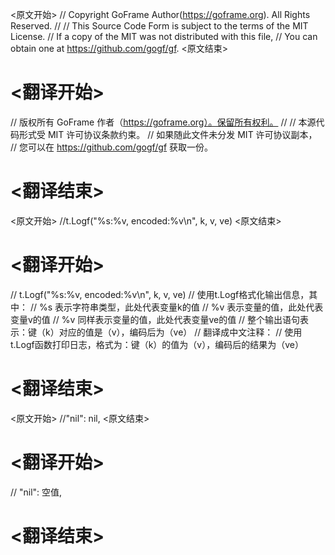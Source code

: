 
<原文开始>
// Copyright GoFrame Author(https://goframe.org). All Rights Reserved.
//
// This Source Code Form is subject to the terms of the MIT License.
// If a copy of the MIT was not distributed with this file,
// You can obtain one at https://github.com/gogf/gf.
<原文结束>

# <翻译开始>
// 版权所有 GoFrame 作者（https://goframe.org）。保留所有权利。
//
// 本源代码形式受 MIT 许可协议条款约束。
// 如果随此文件未分发 MIT 许可协议副本，
// 您可以在 https://github.com/gogf/gf 获取一份。
# <翻译结束>


<原文开始>
//t.Logf("%s:%v, encoded:%v\n", k, v, ve)
<原文结束>

# <翻译开始>
// t.Logf("%s:%v, encoded:%v\n", k, v, ve)
// 使用t.Logf格式化输出信息，其中：
// %s 表示字符串类型，此处代表变量k的值
// %v 表示变量的值，此处代表变量v的值
// %v 同样表示变量的值，此处代表变量ve的值
// 整个输出语句表示：键（k）对应的值是（v），编码后为（ve）
// 翻译成中文注释：
// 使用t.Logf函数打印日志，格式为：键（k）的值为（v），编码后的结果为（ve）
# <翻译结束>


<原文开始>
//"nil":         nil,
<原文结束>

# <翻译开始>
// "nil":         空值,
# <翻译结束>

